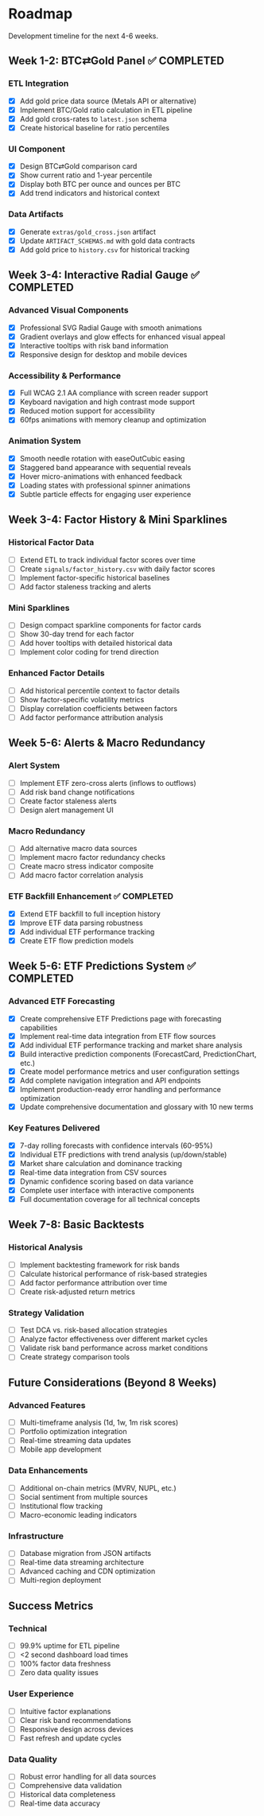 # Roadmap

Development timeline for the next 4-6 weeks.

## Week 1-2: BTC⇄Gold Panel ✅ COMPLETED

### ETL Integration
- [x] Add gold price data source (Metals API or alternative)
- [x] Implement BTC/Gold ratio calculation in ETL pipeline
- [x] Add gold cross-rates to `latest.json` schema
- [x] Create historical baseline for ratio percentiles

### UI Component
- [x] Design BTC⇄Gold comparison card
- [x] Show current ratio and 1-year percentile
- [x] Display both BTC per ounce and ounces per BTC
- [x] Add trend indicators and historical context

### Data Artifacts
- [x] Generate `extras/gold_cross.json` artifact
- [x] Update `ARTIFACT_SCHEMAS.md` with gold data contracts
- [x] Add gold price to `history.csv` for historical tracking

## Week 3-4: Interactive Radial Gauge ✅ COMPLETED

### Advanced Visual Components
- [x] Professional SVG Radial Gauge with smooth animations
- [x] Gradient overlays and glow effects for enhanced visual appeal
- [x] Interactive tooltips with risk band information
- [x] Responsive design for desktop and mobile devices

### Accessibility & Performance
- [x] Full WCAG 2.1 AA compliance with screen reader support
- [x] Keyboard navigation and high contrast mode support
- [x] Reduced motion support for accessibility
- [x] 60fps animations with memory cleanup and optimization

### Animation System
- [x] Smooth needle rotation with easeOutCubic easing
- [x] Staggered band appearance with sequential reveals
- [x] Hover micro-animations with enhanced feedback
- [x] Loading states with professional spinner animations
- [x] Subtle particle effects for engaging user experience

## Week 3-4: Factor History & Mini Sparklines

### Historical Factor Data
- [ ] Extend ETL to track individual factor scores over time
- [ ] Create `signals/factor_history.csv` with daily factor scores
- [ ] Implement factor-specific historical baselines
- [ ] Add factor staleness tracking and alerts

### Mini Sparklines
- [ ] Design compact sparkline components for factor cards
- [ ] Show 30-day trend for each factor
- [ ] Add hover tooltips with detailed historical data
- [ ] Implement color coding for trend direction

### Enhanced Factor Details
- [ ] Add historical percentile context to factor details
- [ ] Show factor-specific volatility metrics
- [ ] Display correlation coefficients between factors
- [ ] Add factor performance attribution analysis

## Week 5-6: Alerts & Macro Redundancy

### Alert System
- [ ] Implement ETF zero-cross alerts (inflows to outflows)
- [ ] Add risk band change notifications
- [ ] Create factor staleness alerts
- [ ] Design alert management UI

### Macro Redundancy
- [ ] Add alternative macro data sources
- [ ] Implement macro factor redundancy checks
- [ ] Create macro stress indicator composite
- [ ] Add macro factor correlation analysis

### ETF Backfill Enhancement ✅ COMPLETED
- [x] Extend ETF backfill to full inception history
- [x] Improve ETF data parsing robustness
- [x] Add individual ETF performance tracking
- [x] Create ETF flow prediction models

## Week 5-6: ETF Predictions System ✅ COMPLETED

### Advanced ETF Forecasting
- [x] Create comprehensive ETF Predictions page with forecasting capabilities
- [x] Implement real-time data integration from ETF flow sources
- [x] Add individual ETF performance tracking and market share analysis
- [x] Build interactive prediction components (ForecastCard, PredictionChart, etc.)
- [x] Create model performance metrics and user configuration settings
- [x] Add complete navigation integration and API endpoints
- [x] Implement production-ready error handling and performance optimization
- [x] Update comprehensive documentation and glossary with 10 new terms

### Key Features Delivered
- [x] 7-day rolling forecasts with confidence intervals (60-95%)
- [x] Individual ETF predictions with trend analysis (up/down/stable)
- [x] Market share calculation and dominance tracking
- [x] Real-time data integration from CSV sources
- [x] Dynamic confidence scoring based on data variance
- [x] Complete user interface with interactive components
- [x] Full documentation coverage for all technical concepts

## Week 7-8: Basic Backtests

### Historical Analysis
- [ ] Implement backtesting framework for risk bands
- [ ] Calculate historical performance of risk-based strategies
- [ ] Add factor performance attribution over time
- [ ] Create risk-adjusted return metrics

### Strategy Validation
- [ ] Test DCA vs. risk-based allocation strategies
- [ ] Analyze factor effectiveness over different market cycles
- [ ] Validate risk band performance across market conditions
- [ ] Create strategy comparison tools

## Future Considerations (Beyond 8 Weeks)

### Advanced Features
- [ ] Multi-timeframe analysis (1d, 1w, 1m risk scores)
- [ ] Portfolio optimization integration
- [ ] Real-time streaming data updates
- [ ] Mobile app development

### Data Enhancements
- [ ] Additional on-chain metrics (MVRV, NUPL, etc.)
- [ ] Social sentiment from multiple sources
- [ ] Institutional flow tracking
- [ ] Macro-economic leading indicators

### Infrastructure
- [ ] Database migration from JSON artifacts
- [ ] Real-time data streaming architecture
- [ ] Advanced caching and CDN optimization
- [ ] Multi-region deployment

## Success Metrics

### Technical
- [ ] 99.9% uptime for ETL pipeline
- [ ] <2 second dashboard load times
- [ ] 100% factor data freshness
- [ ] Zero data quality issues

### User Experience
- [ ] Intuitive factor explanations
- [ ] Clear risk band recommendations
- [ ] Responsive design across devices
- [ ] Fast refresh and update cycles

### Data Quality
- [ ] Robust error handling for all data sources
- [ ] Comprehensive data validation
- [ ] Historical data completeness
- [ ] Real-time data accuracy
